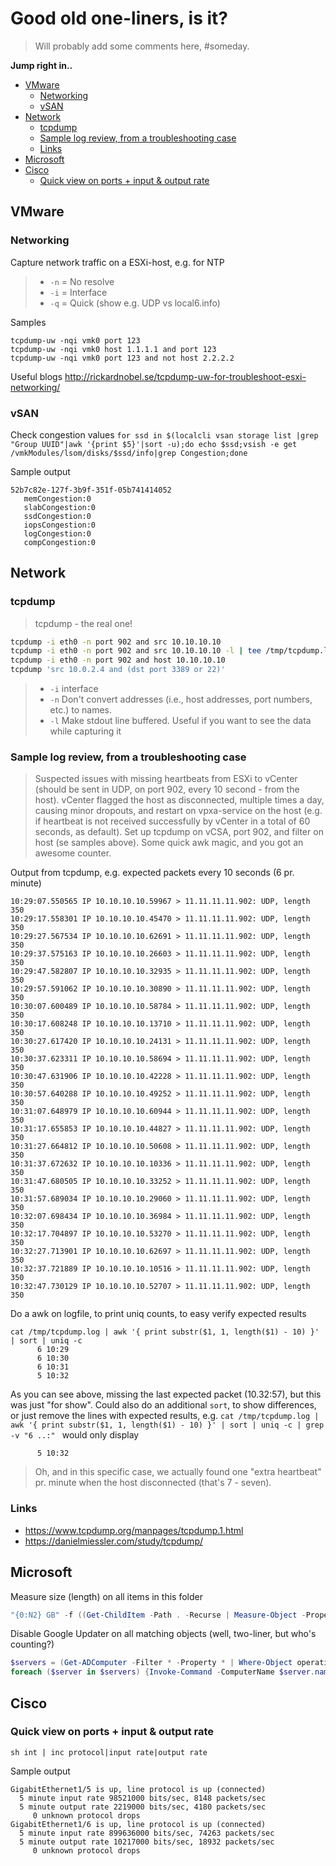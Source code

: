 Good old one-liners, is it?
=============================
> Will probably add some comments here, #someday.

**Jump right in..**
- [VMware](#vmware)
   - [Networking](#networking)
   - [vSAN](#vsan)
- [Network](#network)
   - [tcpdump](#tcpdump)
   - [Sample log review, from a troubleshooting case](#sample-log-review-from-a-troubleshooting-case)
   - [Links](#links)
- [Microsoft](#microsoft)
- [Cisco](#cisco)
   - [Quick view on ports + input & output rate](#quick-view-on-ports--input--output-rate)

## VMware
### Networking
Capture network traffic on a ESXi-host, e.g. for NTP
> * `-n` = No resolve
> * `-i` = Interface
> * `-q` = Quick (show e.g. UDP vs local6.info)

Samples
```
tcpdump-uw -nqi vmk0 port 123
tcpdump-uw -nqi vmk0 host 1.1.1.1 and port 123
tcpdump-uw -nqi vmk0 port 123 and not host 2.2.2.2
```

Useful blogs
http://rickardnobel.se/tcpdump-uw-for-troubleshoot-esxi-networking/

### vSAN
Check congestion values
`for ssd in $(localcli vsan storage list |grep "Group UUID"|awk '{print $5}'|sort -u);do echo $ssd;vsish -e get /vmkModules/lsom/disks/$ssd/info|grep Congestion;done`

Sample output
```
52b7c82e-127f-3b9f-351f-05b741414052
   memCongestion:0
   slabCongestion:0
   ssdCongestion:0
   iopsCongestion:0
   logCongestion:0
   compCongestion:0
```

## Network
### tcpdump
> tcpdump - the real one!
```bash
tcpdump -i eth0 -n port 902 and src 10.10.10.10
tcpdump -i eth0 -n port 902 and src 10.10.10.10 -l | tee /tmp/tcpdump.log
tcpdump -i eth0 -n port 902 and host 10.10.10.10
tcpdump 'src 10.0.2.4 and (dst port 3389 or 22)'
```

> * `-i` interface
> * `-n` Don't convert addresses (i.e., host addresses, port numbers, etc.) to names.
> * `-l` Make stdout line buffered. Useful if you want to see the data while capturing it


### Sample log review, from a troubleshooting case
> Suspected issues with missing heartbeats from ESXi to vCenter (should be sent in UDP, on port 902, every 10 second - from the host). vCenter flagged the host as disconnected, multiple times a day, causing minor dropouts, and restart on vpxa-service on the host (e.g. if heartbeat is not received successfully by vCenter in a total of 60 seconds, as default). Set up tcpdump on vCSA, port 902, and filter on host (se samples above). Some quick awk magic, and you got an awesome counter.

Output from tcpdump, e.g. expected packets every 10 seconds (6 pr. minute)
```text
10:29:07.550565 IP 10.10.10.10.59967 > 11.11.11.11.902: UDP, length 350
10:29:17.558301 IP 10.10.10.10.45470 > 11.11.11.11.902: UDP, length 350
10:29:27.567534 IP 10.10.10.10.62691 > 11.11.11.11.902: UDP, length 350
10:29:37.575163 IP 10.10.10.10.26603 > 11.11.11.11.902: UDP, length 350
10:29:47.582807 IP 10.10.10.10.32935 > 11.11.11.11.902: UDP, length 350
10:29:57.591062 IP 10.10.10.10.30890 > 11.11.11.11.902: UDP, length 350
10:30:07.600489 IP 10.10.10.10.58784 > 11.11.11.11.902: UDP, length 350
10:30:17.608248 IP 10.10.10.10.13710 > 11.11.11.11.902: UDP, length 350
10:30:27.617420 IP 10.10.10.10.24131 > 11.11.11.11.902: UDP, length 350
10:30:37.623311 IP 10.10.10.10.58694 > 11.11.11.11.902: UDP, length 350
10:30:47.631906 IP 10.10.10.10.42228 > 11.11.11.11.902: UDP, length 350
10:30:57.640288 IP 10.10.10.10.49252 > 11.11.11.11.902: UDP, length 350
10:31:07.648979 IP 10.10.10.10.60944 > 11.11.11.11.902: UDP, length 350
10:31:17.655853 IP 10.10.10.10.44827 > 11.11.11.11.902: UDP, length 350
10:31:27.664812 IP 10.10.10.10.50608 > 11.11.11.11.902: UDP, length 350
10:31:37.672632 IP 10.10.10.10.10336 > 11.11.11.11.902: UDP, length 350
10:31:47.680505 IP 10.10.10.10.33252 > 11.11.11.11.902: UDP, length 350
10:31:57.689034 IP 10.10.10.10.29060 > 11.11.11.11.902: UDP, length 350
10:32:07.698434 IP 10.10.10.10.36984 > 11.11.11.11.902: UDP, length 350
10:32:17.704897 IP 10.10.10.10.53270 > 11.11.11.11.902: UDP, length 350
10:32:27.713901 IP 10.10.10.10.62697 > 11.11.11.11.902: UDP, length 350
10:32:37.721889 IP 10.10.10.10.10516 > 11.11.11.11.902: UDP, length 350
10:32:47.730129 IP 10.10.10.10.52707 > 11.11.11.11.902: UDP, length 350
```

Do a awk on logfile, to print uniq counts, to easy verify expected results
```
cat /tmp/tcpdump.log | awk '{ print substr($1, 1, length($1) - 10) }' | sort | uniq -c
      6 10:29
      6 10:30
      6 10:31
      5 10:32
```

As you can see above, missing the last expected packet (10.32:57), but this was just "for show". Could also do an additional `sort`, to show differences, or just remove the lines with expected results, e.g.
`cat /tmp/tcpdump.log | awk '{ print substr($1, 1, length($1) - 10) }' | sort | uniq -c | grep -v "6 ..:" ` would only display
```
      5 10:32
```

> Oh, and in this specific case, we actually found one "extra heartbeat" pr. minute when the host disconnected (that's 7 - seven).


### Links
* https://www.tcpdump.org/manpages/tcpdump.1.html
* https://danielmiessler.com/study/tcpdump/


## Microsoft
Measure size (length) on all items in this folder
```powershell
"{0:N2} GB" -f ((Get-ChildItem -Path . -Recurse | Measure-Object -Property Length -Sum).Sum / 1GB)
```

Disable Google Updater on all matching objects (well, two-liner, but who's counting?)
```powershell
$servers = (Get-ADComputer -Filter * -Property * | Where-Object operatingsystem -Like windows*server* | Where-Object name -Like srv-p-*)
foreach ($server in $servers) {Invoke-Command -ComputerName $server.name {Get-Service -name gupdate | Set-Service -StartupType Disabled}}
```

## Cisco
### Quick view on ports + input & output rate
`sh int | inc protocol|input rate|output rate`

Sample output
```
GigabitEthernet1/5 is up, line protocol is up (connected) 
  5 minute input rate 98521000 bits/sec, 8148 packets/sec
  5 minute output rate 2219000 bits/sec, 4180 packets/sec
     0 unknown protocol drops
GigabitEthernet1/6 is up, line protocol is up (connected) 
  5 minute input rate 899636000 bits/sec, 74263 packets/sec
  5 minute output rate 10217000 bits/sec, 18932 packets/sec
     0 unknown protocol drops
```
